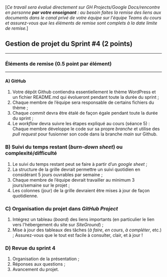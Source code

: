 [*Ce travail sera évalué directement sur GH Projects/Google Docs/rencontre en personne **par votre enseignant** : au besoin faites la remise des liens aux documents dans le canal privé de votre équipe sur l'équipe Teams du cours et assurez-vous que les éléments de remise sont complets à la date limite de remise.*]

## Gestion de projet du Sprint #4 (2 points)

---
### Éléments de remise (0.5 point par élément)
---

#### **A) GitHub**
   1) Votre dépôt Github contiendra essentiellement le thème WordPress et un fichier README.md qui évolueront pendant toute la durée du sprint ;
   2) Chaque membre de l’équipe sera responsable de certains fichiers du thème ; 
   3) Chaque *commit* devra être étalé de façon égale pendant toute la durée du sprint ; 
   4) Le *workflow* devra suivre les étapes expliqué au cours (séance 5) : Chaque membre développe le code sur sa propre *branche* et utilise des *pull request* pour fusionner son code dans la branche *main* sur Github.

### **B) Suivi du temps restant (*burn-down sheet*) ou complexité/difficulté**
   1) Le suivi du temps restant peut se faire à partir d’un *google sheet* ;
   2) La structure de la grille devrait permettre un suivi quotidien en considérant 5 jours ouvrables par semaine ;
   3) Chaque membre de l’équipe devrait travailler au minimum 3 jours/semaine sur le projet ;
   4) Les colonnes (jour) de la grille devraient être mises à jour de façon quotidienne.

### **C) Organisation du projet dans *GitHub Project***
   1) Intégrez un tableau (*board*) des liens importants (en particulier le lien vers l'hébergement du site sur *SiteGround*) ;
   2) Mise à jour des tableaux des tâches (*à faire*, *en cours*, *à compléter*, etc.) ; Assurez-vous que le tout est facile à consulter, clair, et à jour !

### **D) Revue du **sprint 4****
   1) Organisation de la présentation ;
   2) Réponses aux questions ;
   3) Avancement du projet.